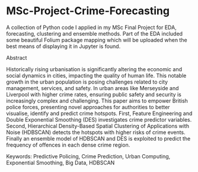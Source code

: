 # MSc-Project-Crime-Forecasting

A collection of Python code I applied in my MSc Final Project for EDA, forecasting, clustering and ensemble methods. Part of the EDA included some beautiful Folium package mapping which will be uploaded when the best means of displaying it in Jupyter is found.

Abstract

Historically rising urbanisation is significantly altering the economic and social dynamics in cities, impacting the quality of human life. This notable growth in the urban population is posing challenges related to city management, services, and safety. In urban areas like Merseyside and Liverpool with higher crime rates, ensuring public safety and security is increasingly complex and challenging. This paper aims to empower British police forces, presenting novel approaches for authorities to better visualise, identify and predict crime hotspots. First, Feature Engineering and Double Exponential Smoothing (DES) investigates crime predictor variables. Second, Hierarchical Density-Based Spatial Clustering of Applications with Noise (HDBSCAN) detects the hotspots with higher risks of crime events. Finally an ensemble model of HDBSCAN and DES is exploited to predict the frequency of offences in each dense crime region.

Keywords: Predictive Policing, Crime Prediction, Urban Computing, Exponential Smoothing, Big Data, HDBSCAN

